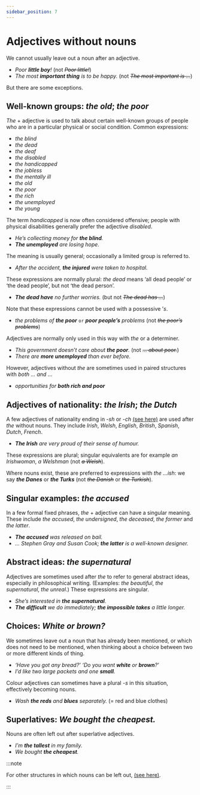 ```yaml
---
sidebar_position: 7
---
```


# Adjectives without nouns

We cannot usually leave out a noun after an adjective.

- *Poor **little boy**!* (not *~~Poor little!~~*)
- *The most **important thing** is to be happy.* (not *~~The most important is …~~*)

But there are some exceptions.

## Well-known groups: *the old*; *the poor*

*The* + adjective is used to talk about certain well-known groups of people who are in a particular physical or social condition. Common expressions:

- *the blind*
- *the dead*
- *the deaf*
- *the disabled*
- *the handicapped*
- *the jobless*
- *the mentally ill*
- *the old*
- *the poor*
- *the rich*
- *the unemployed*
- *the young*

The term *handicapped* is now often considered offensive; people with physical disabilities generally prefer the adjective *disabled*.

- *He’s collecting money for **the blind**.*
- ***The unemployed** are losing hope.*

The meaning is usually general; occasionally a limited group is referred to.

- *After the accident, **the injured** were taken to hospital.*

These expressions are normally plural: *the dead* means ‘all dead people’ or ‘the dead people’, but not ‘the dead person’.

- ***The dead have** no further worries.* (but not *~~The dead has …~~*)

Note that these expressions cannot be used with a possessive ’*s*.

- *the problems of **the poor*** ``or`` ***poor people’s** problems* (not *~~the poor’s problems~~*)

Adjectives are normally only used in this way with *the* or a determiner.

- *This government doesn’t care about **the poor**.* (not *~~… about poor.~~*)
- *There are **more unemployed** than ever before.*

However, adjectives without *the* are sometimes used in paired structures with *both … and* …

- *opportunities for **both rich and poor***

## Adjectives of nationality: *the Irish*; *the Dutch*

A few adjectives of nationality ending in *\-sh* or *\-ch* [(see here)](./../../vocabulary/vocabulary-areas/nationalities-countries-and-regions#exceptions) are used after *the* without nouns. They include *Irish*, *Welsh*, *English*, *British*, *Spanish*, *Dutch*, *French*.

- ***The Irish** are very proud of their sense of humour.*

These expressions are plural; singular equivalents are for example *an Irishwoman*, *a Welshman* (not *~~a Welsh~~*).

Where nouns exist, these are preferred to expressions with *the …ish*: we say ***the Danes*** or ***the Turks*** (not *~~the Danish~~* or *~~the Turkish~~*).

## Singular examples: *the accused*

In a few formal fixed phrases, *the* + adjective can have a singular meaning. These include *the accused*, *the undersigned*, *the deceased*, *the former* and *the latter*.

- ***The accused** was released on bail.*
- *… Stephen Gray and Susan Cook; **the latter** is a well-known designer.*

## Abstract ideas: *the supernatural*

Adjectives are sometimes used after *the* to refer to general abstract ideas, especially in philosophical writing. (Examples: *the beautiful*, *the supernatural*, *the unreal*.) These expressions are singular.

- *She’s interested in **the supernatural**.*
- ***The difficult** we do immediately; **the impossible takes** a little longer.*

## Choices: *White or brown?*

We sometimes leave out a noun that has already been mentioned, or which does not need to be mentioned, when thinking about a choice between two or more different kinds of thing.

- *‘Have you got any bread?’ ‘Do you want **white** or **brown**?’*
- *I’d like two large packets and one **small**.*

Colour adjectives can sometimes have a plural *\-s* in this situation, effectively becoming nouns.

- *Wash **the reds** and **blues** separately.* (= red and blue clothes)

## Superlatives: *We bought the cheapest.*

Nouns are often left out after superlative adjectives.

- *I’m **the tallest** in my family.*
- *We bought **the cheapest**.*

:::note

For other structures in which nouns can be left out, [(see here)](./../information-structure/ellipsis-in-noun-phrases).

:::
